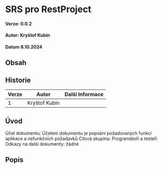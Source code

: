 # SRS pro RestProject
#### Verze: 0.0.2
#### Autor: Kryštof Kubín
#### Datum 8.10.2024

## Obsah

## Historie
|Verze |Autor |Další Informace |
|-|-|-|
|1 |Kryštof Kubín | |

## Úvod
Účel dokumentu: Účelem dokumentu je popsání požadovaných funkcí aplikace a nefunkčních požadavků
Cílová skupina: Programátoři a testeři
Odkazy na další dokumenty: žádné

## Popis
